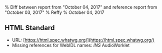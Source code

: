 % Diff between report from "October 04, 2017" and reference report from "October 03, 2017"
% Reffy
% October 04, 2017

## HTML Standard

- URL: [https://html.spec.whatwg.org/](https://html.spec.whatwg.org/)
- Missing references for WebIDL names: *INS* AudioWorklet


